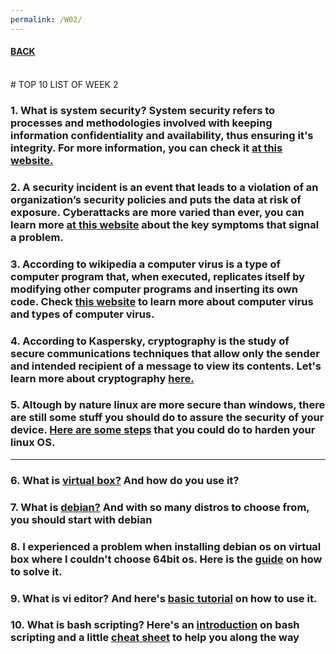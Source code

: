 ```yaml
---
permalink: /W02/
---
```


#### [BACK](../)
<br>
# TOP 10 LIST OF WEEK 2

### 1. What is system security? System security refers to processes and methodologies involved with keeping information confidentiality and availability, thus ensuring it's integrity. For more information, you can check it [at this website.](https://www.geeksforgeeks.org/system-security/)
### 2. A security incident is an event that leads to a violation of an organization’s security policies and puts the data at risk of exposure. Cyberattacks are more varied than ever, you can learn more [at this website](https://searchsecurity.techtarget.com/feature/10-types-of-security-incidents-and-how-to-handle-them) about the key symptoms that signal a problem.
### 3. According to wikipedia a computer virus is a type of computer program that, when executed, replicates itself by modifying other computer programs and inserting its own code. Check [this website](https://antivirus.comodo.com/blog/computer-safety/what-is-virus-and-its-definition/) to learn more about computer virus and types of computer virus.
### 4. According to Kaspersky, cryptography is the study of secure communications techniques that allow only the sender and intended recipient of a message to view its contents. Let's learn more about cryptography [here.](https://www.khanacademy.org/computing/computer-science/cryptography)
### 5. Altough by nature linux are more secure than windows, there are still some stuff you should do to assure the security of your device. [Here are some steps](https://www.tripwire.com/state-of-security/featured/10-security-tips-linux-post-install/) that you could do to harden your linux OS.

<hr>

### 6. What is [virtual box?](https://www.makeuseof.com/tag/how-to-use-virtualbox/) And how do you use it?
### 7. What is [debian?](https://www.makeuseof.com/tag/reasons-choose-debian-linux/) And with so many distros to choose from, you should start with debian
### 8. I experienced a problem when installing debian os on virtual box where I couldn't choose 64bit os. Here is the [guide](https://appuals.com/fix-virtualbox-not-showing-64-bit-windows-10/) on how to solve it.
### 9. What is vi editor? And here's [basic tutorial](https://www.guru99.com/the-vi-editor.html) on how to use it.
### 10. What is bash scripting? Here's an [introduction](https://medium.com/easyread/berkenalan-dengan-bash-scripting-part-1-f64a44ce625d) on bash scripting and a little [cheat sheet](https://devhints.io/bash) to help you along the way

